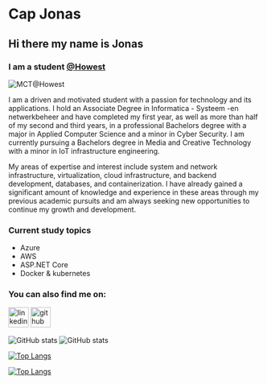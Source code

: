 # Cap Jonas
## Hi there my name is Jonas
### I am a student [@Howest](https://www.howest.be/en)

![MCT@Howest](https://media.discordapp.net/attachments/1039106944318836796/1039457443752722452/Howest-logo-mct.png)

I am a driven and motivated student with a passion for technology and its applications. I hold an Associate Degree in Informatica - Systeem -en netwerkbeheer and have completed my first year, as well as more than half of my second and third years, in a professional Bachelors degree with a major in Applied Computer Science and a minor in Cyber Security. I am currently pursuing a Bachelors degree in Media and Creative Technology with a minor in IoT infrastructure engineering.

My areas of expertise and interest include system and network infrastructure, virtualization, cloud infrastructure, and backend development, databases, and containerization. I have already gained a significant amount of knowledge and experience in these areas through my previous academic pursuits and am always seeking new opportunities to continue my growth and development.

### Current study topics
- Azure
- AWS
- ASP.NET Core
- Docker & kubernetes

### You can also find me on:
[<img src='https://cdn.jsdelivr.net/npm/simple-icons@3.0.1/icons/linkedin.svg' alt='linkedin' height='40'>](https://www.linkedin.com/in/jonas-cap/)
[<img src='https://cdn.jsdelivr.net/npm/simple-icons@3.0.1/icons/github.svg' alt='github' height='40'>](https://github.com/jonascap98)  


![GitHub stats](https://github-readme-stats.vercel.app/api?username=JonasCappe&show_icons=true)
![GitHub stats](https://github-readme-stats.vercel.app/api?username=jonascap98&show_icons=true)  


[![Top Langs](https://github-readme-stats.vercel.app/api/top-langs/?username=JonasCappe)](https://github.com/anuraghazra/github-readme-stats)

[![Top Langs](https://github-readme-stats.vercel.app/api/top-langs/?username=jonascap98)](https://github.com/anuraghazra/github-readme-stats)



<!--![GitHub Activity Graph](https://activity-graph.herokuapp.com/graph?username=JonasCappe)-->
